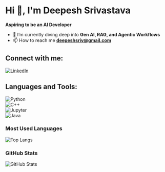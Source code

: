 # Hi 👋, I'm Deepesh Srivastava  
**Aspiring to be an AI Developer**  

- 🌱 I’m currently diving deep into **Gen AI, RAG, and Agentic Workflows**  
- 📫 How to reach me **[deepeshsriv@gmail.com](mailto:deepeshsriv@gmail.com)**  

## Connect with me:  
[![LinkedIn](https://img.shields.io/badge/LinkedIn-0A66C2?style=for-the-badge&logo=linkedin&logoColor=white)](https://www.linkedin.com/in/deepeshsr/)  

## Languages and Tools:  
![Python](https://img.shields.io/badge/Python-3776AB?style=for-the-badge&logo=python&logoColor=white)  
![C++](https://img.shields.io/badge/C++-00599C?style=for-the-badge&logo=cplusplus&logoColor=white)  
![Jupyter](https://img.shields.io/badge/Jupyter-F37626?style=for-the-badge&logo=jupyter&logoColor=white)  
![Java](https://img.shields.io/badge/Java-007396?style=for-the-badge&logo=java&logoColor=white)  

### **Most Used Languages**  
![Top Langs](https://github-readme-stats.vercel.app/api/top-langs/?username=DeepeshSrivastava07&layout=compact&theme=tokyonight)  

### **GitHub Stats**  
![GitHub Stats](https://github-readme-stats.vercel.app/api?username=DeepeshSrivastava07&show_icons=true&theme=tokyonight)  
